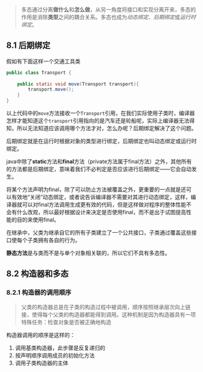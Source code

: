 > 多态通过分离**做什么**和**怎么做**，从另一角度将接口和实现分离开来，多态的作用是消除**类型**之间的耦合关系。多态也成为*动态绑定*、*后期绑定*或*运行时绑定*。

## 8.1 后期绑定 ##

假如有下面这样一个交通工具类

```java
public class Transport {
    
    public static void move(Transport transport){
		transport.move();
	}
}
```

以上代码中的`move`方法接收一个`Transport`引用，在我们实际使用子类时，编译器怎样才能知道这个`transport`引用指向的是汽车还是轮船呢，实际上编译器无法得知，所以无法知道应该调用哪个方法才对，怎么办呢？后期绑定解决了这个问题。

后期绑定就是在运行时根据对象的类型进行绑定，后期绑定也叫动态绑定或运行时绑定。

java中除了**static**方法和**final**方法（private方法属于final方法）之外，其他所有的方法都是后期绑定，意味着我们不必判定是否应该进行后期绑定——它会自动发生。

将某个方法声明为final，除了可以防止方法被覆盖之外，更重要的一点就是还可以有效地“关闭”动态绑定，或者说告诉编译器不需要对其进行动态绑定，这样，编译器就可以对final方法调用生成更有效的代码，但是这样做对程序的整体性能不会有什么改观，所以最好根据设计来决定是否使用final，而不是出于试图提高性能的目的来使用final。

在继承中，父类为继承自它的所有子类建立了一个公共接口，子类通过覆盖这些接口使每个子类拥有各自的行为。

**静态方法**是与类而不是与单个对象相关联的，所以它们不具有多态性。

## 8.2 构造器和多态 ##

### 8.2.1 构造器的调用顺序 ###

> 父类的构造器总是在子类的构造过程中被调用，顺序按照继承层次向上链接，使得每个父类的构造器都能得到调用。这种机制是因为构造器具有一项特殊任务：检查对象是否被正确地构造

构造器调用的顺序是这样的：

1. 调用基类构造器，此步骤是反复递归的
2. 按声明顺序调用成员的初始化方法
3. 调用子类构造器的主体



